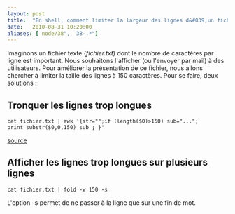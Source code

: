 ```yaml
---
layout: post
title:  "En shell, comment limiter la largeur des lignes d&#039;un fichier texte ?"
date:   2010-08-31 10:20:00
aliases: [ node/38",  38-.*"]
---
```

Imaginons un fichier texte (*fichier.txt*) dont le nombre de caractères
par ligne est important. Nous souhaitons l'afficher (ou l'envoyer par
mail) à des utilisateurs. Pour améliorer la présentation de ce fichier,
nous allons chercher à limiter la taille des lignes à 150 caractères.
Pour se faire, deux solutions :

Tronquer les lignes trop longues
--------------------------------

    cat fichier.txt | awk '{str="";if (length($0)>150) sub="..."; 
    print substr($0,0,150) sub ; }'

[source](http://unstableme.blogspot.com/2009/09/truncate-string-using-bash-script.html)

Afficher les lignes trop longues sur plusieurs lignes
-----------------------------------------------------

    cat fichier.txt | fold -w 150 -s

L'option -s permet de ne passer à la ligne que sur une fin de mot.

